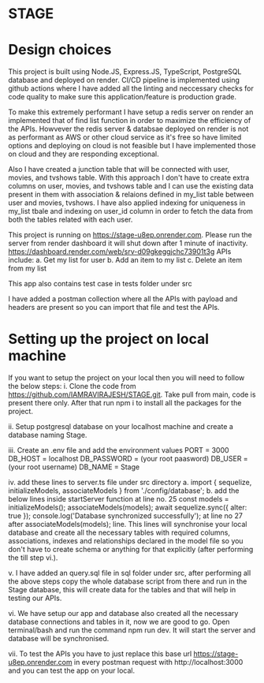 # STAGE

# Design choices
This project is built using Node.JS, Express.JS, TypeScript, PostgreSQL database and deployed on render. CI/CD pipeline is implemented using github actions where I have added all the linting and neccessary checks for code quality to make sure this application/feature is production grade.

To make this extremely performant I have setup a redis server on render an implemented that of find list function in order to maximize the efficiency of the APIs. Howvever the redis server & databsae deployed on render is not as performant as AWS or other cloud service as it's free so have limited options and deploying on cloud is not feasible but I have implemented those on cloud and they are responding exceptional.

Also I have created a junction table that will be connected with user, movies, and tvshows table. With this approach I don't have to create extra columns on user, movies, and tvshows table and I can use the existing data present in them with association & relaions defined in my_list table between user and movies, tvshows. I have also applied indexing for uniqueness in my_list tbale and indexing on user_id column in order to fetch the data from both the tables related with each user.

This project is running on https://stage-u8ep.onrender.com. Please run the server from render dashboard it will shut down after 1 minute of inactivity. https://dashboard.render.com/web/srv-d09gkeggjchc73901t3g
APIs include:
a. Get my list for user
b. Add an item to my list
c. Delete an item from my list

This app also contains test case in tests folder under src

I have added a postman collection where all the APIs with payload and headers are present so you can import that file and test the APIs.

# Setting up the project on local machine
If you want to setup the project on your local then you will need to follow the below steps:
i. Clone the code from https://github.com/IAMRAVIRAJESH/STAGE.git. Take pull from main, code is present there only.
   After that run npm i to install all the packages for the project.

ii. Setup postgresql database on your localhost machine and create a database naming Stage.

iii. Create an .env file and add the environment values
        PORT = 3000
        DB_HOST = localhost
        DB_PASSWORD = (your root paasword)
        DB_USER = (your root username)
        DB_NAME = Stage

iv. add these lines to server.ts file under src directory
     a. import { sequelize, initializeModels, associateModels } from './config/database';
     b. add the below lines inside startServer function at line no. 25
        const models = initializeModels();
        associateModels(models);
        await sequelize.sync({ alter: true });
        console.log('Database synchronized successfully'); at line no 27 after associateModels(models); line.
     This lines will synchronise your local database and create all the necessary tables with required columns, associations, indexes and relationships declared in the model file so you don't have to create schema or anything for that explicitly (after performing the till step vi.).

v. I have added an query.sql file in sql folder under src, after performing all the above steps copy the whole
   database script from there and run in the Stage database, this will create data for the tables and that will help in testing our APIs.

vi. We have setup our app and database also created all the necessary database connections and tables in it, now
    we are good to go. Open terminal/bash and run the command npm run dev. It will start the server and database will be synchronised.

vii. To test the APIs you have to just replace this base url https://stage-u8ep.onrender.com in every postman
     request with http://localhost:3000 and you can test the app on your local.
